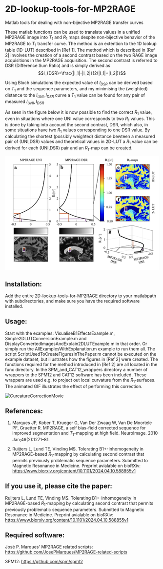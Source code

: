 # 2D-lookup-tools-for-MP2RAGE
Matlab tools for dealing with non-bijective MP2RAGE transfer curves

These matlab functions can be used to translate values in a unified MP2RAGE image into $T_1$ and $R_1$ maps despite non-bijective behavior of the MP2RAGE to $T_1$ transfer curve. The method is an extention to the 1D lookup table (1D-LUT) described in [Ref 1]. The method which is described in [Ref 2] involves the creation of a second contrast based on the two RAGE image acquisitions in the MP2RAGE acquisition. The second contrast is referred to DSR (Difference Sum Ratio) and is simply derived as $$I_{DSR}=\frac{|I_1|-|I_2|}{2(|I_1|+|I_2|)}$$

Using Bloch simulations the expected value of $I_{DSR}$ can be derived based on $T_1$ and the sequence parameters, and my minimising the (weighted) distance to the $I_{UNI},I_{DSR}$ curve a $T_1$ value can be found for any pair of measured $I_{UNI},I_{DSR}$

As seen in the figure below it is now possible to find the correct $R_1$ value, even in situations where one UNI value corresponds to two $R_1$ values. This is done by taking into account the second contrast, DSR, which also, in some situations have two $R_1$ values corresponding to one DSR value. By calculating the shortest (possibly weighted) distance bewteen a measured pair of (UNI,DSR) values and theoretical values in 2D-LUT a $R_1$ value can be derived for each (UNI,DSR) pair and an $R_1$-map can be created.

<img width="992" alt="image" src="https://github.com/torbenelund/2D-lookup-tools-for-MP2RAGE/blob/main/figures/2D-LUT-Procedure.png">

## Installation:
Add the entire 2D-lookup-tools-for-MP2RAGE directory to your matlabpath with subdirectories, and make sure you have the required software installed.

## Usage:
Start with the examples: VisualiseB1EffectsExample.m, Simple2DLUTConversionExample.m and DisplayConvertedImagesAndExplain2DLUTExample.m in that order. Or simply run the AllExamplesWithExplanation.m example to run them all. The script ScriptUsedToCreateFiguresInThePaper.m cannot be executed on the example dataset, but illustrates how the figures in [Ref 2] were created. The functions required for the method introduced in [Ref 2] are all located in the func directory. In the SPM_and_CAT12_wrappers directory a number of wrappers to the SPM12 and CAT12 software has been included. These wrappers are used e.g. to project out local curvature from the $R_1$-surfaces.
The animated GIF illustrates the effect of performing this correction.

![CurcatureCorrectionMovie](https://github.com/torbenelund/2D-lookup-tools-for-MP2RAGE/assets/28807460/6f2c34d3-ef6d-483d-a003-96ec364b3cec)


## References:
1. Marques JP, Kober T, Krueger G, Van Der Zwaag W, Van De Moortele PF, Gruetter R. MP2RAGE, a self bias-field corrected sequence for improved segmentation and $T_1$-mapping at high field. NeuroImage. 2010 Jan;49(2):1271–81. 

2. Ruijters L, Lund TE, Vinding MS. Tolerating B1+-inhomogeneity in MP2RAGE-based $R_1$-mapping by calculating second contrast that permits previously problematic sequence parameters. Submitted to Magnetic Resonance in Medicine. Preprint avialable on bioRXiv: https://www.biorxiv.org/content/10.1101/2024.04.10.588855v1

## If you use it, please cite the paper:

Ruijters L, Lund TE, Vinding MS. Tolerating B1+-inhomogeneity in MP2RAGE-based $R_1$-mapping by calculating second contrast that permits previously problematic sequence parameters. Submitted to Magnetic Resonance in Medicine. Preprint avialable on bioRXiv: https://www.biorxiv.org/content/10.1101/2024.04.10.588855v1

## Required software:
José P. Marques' MP2RAGE related scripts: https://github.com/JosePMarques/MP2RAGE-related-scripts

SPM12: https://github.com/spm/spm12
